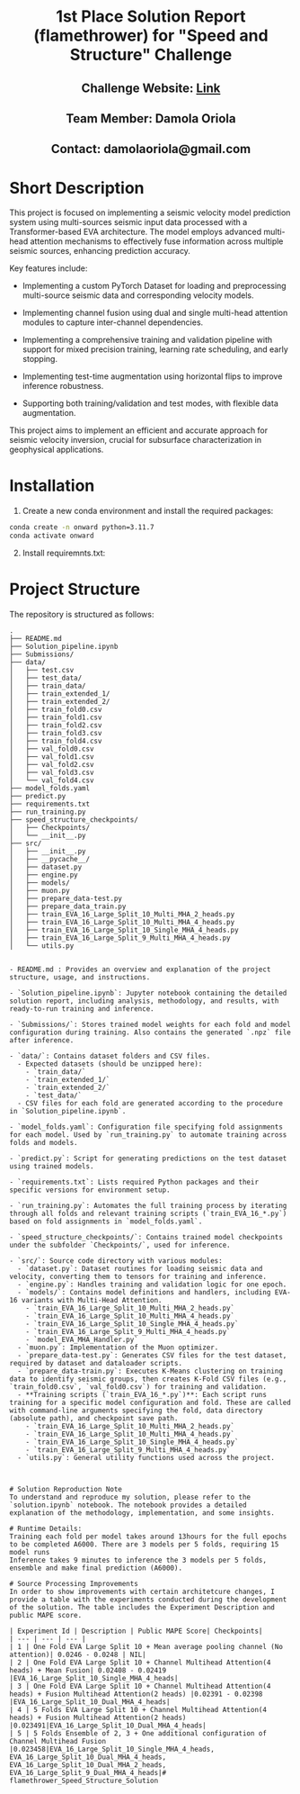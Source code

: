 <div align="center">
<h1>1st Place Solution Report (flamethrower) for "Speed and Structure" Challenge </h1>
<h2>Challenge Website: <a href="https://thinkonward.com/app/c/challenges/speed-and-structure">Link</a></h2>
<h2>Team Member: Damola Oriola</h2>
<h2>Contact: damolaoriola@gmail.com </h2>
</div>


# Short Description 
This project is focused on implementing a seismic velocity model prediction system using multi-sources seismic input data processed with a Transformer-based EVA architecture. The model employs advanced multi-head attention mechanisms to effectively fuse information across multiple seismic sources, enhancing prediction accuracy.

Key features include:

- Implementing a custom PyTorch Dataset for loading and preprocessing multi-source seismic data and corresponding velocity models.

- Implementing channel fusion using dual and single multi-head attention modules to capture inter-channel dependencies.

- Implementing a comprehensive training and validation pipeline with support for mixed precision training, learning rate scheduling, and early stopping.

- Implementing test-time augmentation using horizontal flips to improve inference robustness.

- Supporting both training/validation and test modes, with flexible data augmentation.

This project aims to implement an efficient and accurate approach for seismic velocity inversion, crucial for subsurface characterization in geophysical applications.

# Installation 
1. Create a new conda environment and install the required packages:
```bash
conda create -n onward python=3.11.7
conda activate onward

```
2. Install requiremnts.txt:

# Project Structure

The repository is structured as follows:

```text
.
├── README.md
├── Solution_pipeline.ipynb
├── Submissions/
├── data/
│   ├── test.csv
│   ├── test_data/
│   ├── train_data/
│   ├── train_extended_1/
│   ├── train_extended_2/
│   ├── train_fold0.csv
│   ├── train_fold1.csv
│   ├── train_fold2.csv
│   ├── train_fold3.csv
│   ├── train_fold4.csv
│   ├── val_fold0.csv
│   ├── val_fold1.csv
│   ├── val_fold2.csv
│   ├── val_fold3.csv
│   └── val_fold4.csv
├── model_folds.yaml
├── predict.py
├── requirements.txt
├── run_training.py
├── speed_structure_checkpoints/
│   ├── Checkpoints/
│   └── __init__.py
├── src/
│   ├── __init__.py
│   ├── __pycache__/
│   ├── dataset.py
│   ├── engine.py
│   ├── models/
│   ├── muon.py
│   ├── prepare_data-test.py
│   ├── prepare_data_train.py
│   ├── train_EVA_16_Large_Split_10_Multi_MHA_2_heads.py
│   ├── train_EVA_16_Large_Split_10_Multi_MHA_4_heads.py
│   ├── train_EVA_16_Large_Split_10_Single_MHA_4_heads.py
│   ├── train_EVA_16_Large_Split_9_Multi_MHA_4_heads.py
│   └── utils.py


- README.md : Provides an overview and explanation of the project structure, usage, and instructions.

- `Solution_pipeline.ipynb`: Jupyter notebook containing the detailed solution report, including analysis, methodology, and results, with ready-to-run training and inference.

- `Submissions/`: Stores trained model weights for each fold and model configuration during training. Also contains the generated `.npz` file after inference.

- `data/`: Contains dataset folders and CSV files.  
  - Expected datasets (should be unzipped here):  
    - `train_data/`  
    - `train_extended_1/`  
    - `train_extended_2/`  
    - `test_data/`  
  - CSV files for each fold are generated according to the procedure in `Solution_pipeline.ipynb`.

- `model_folds.yaml`: Configuration file specifying fold assignments for each model. Used by `run_training.py` to automate training across folds and models.

- `predict.py`: Script for generating predictions on the test dataset using trained models.

- `requirements.txt`: Lists required Python packages and their specific versions for environment setup.

- `run_training.py`: Automates the full training process by iterating through all folds and relevant training scripts (`train_EVA_16_*.py`) based on fold assignments in `model_folds.yaml`.

- `speed_structure_checkpoints/`: Contains trained model checkpoints under the subfolder `Checkpoints/`, used for inference.

- `src/`: Source code directory with various modules:  
  - `dataset.py`: Dataset routines for loading seismic data and velocity, converting them to tensors for training and inference.  
  - `engine.py`: Handles training and validation logic for one epoch.  
  - `models/`: Contains model definitions and handlers, including EVA-16 variants with Multi-Head Attention.  
    - `train_EVA_16_Large_Split_10_Multi_MHA_2_heads.py`  
    - `train_EVA_16_Large_Split_10_Multi_MHA_4_heads.py`  
    - `train_EVA_16_Large_Split_10_Single_MHA_4_heads.py`  
    - `train_EVA_16_Large_Split_9_Multi_MHA_4_heads.py`  
    - `model_EVA_MHA_Handler.py`  
  - `muon.py`: Implementation of the Muon optimizer.  
  - `prepare_data-test.py`: Generates CSV files for the test dataset, required by dataset and dataloader scripts.  
  - `prepare_data-train.py`: Executes K-Means clustering on training data to identify seismic groups, then creates K-Fold CSV files (e.g., `train_fold0.csv`, `val_fold0.csv`) for training and validation.  
  - **Training scripts (`train_EVA_16_*.py`)**: Each script runs training for a specific model configuration and fold. These are called with command-line arguments specifying the fold, data directory (absolute path), and checkpoint save path.  
    - `train_EVA_16_Large_Split_10_Multi_MHA_2_heads.py`  
    - `train_EVA_16_Large_Split_10_Multi_MHA_4_heads.py`  
    - `train_EVA_16_Large_Split_10_Single_MHA_4_heads.py`  
    - `train_EVA_16_Large_Split_9_Multi_MHA_4_heads.py`  
  - `utils.py`: General utility functions used across the project.



# Solution Reproduction Note
To understand and reproduce my solution, please refer to the `solution.ipynb` notebook. The notebook provides a detailed explanation of the methodology, implementation, and some insights.

# Runtime Details:
Training each fold per model takes around 13hours for the full epochs to be completed A6000. There are 3 models per 5 folds, requiring 15 model runs
Inference takes 9 minutes to inference the 3 models per 5 folds, ensemble and make final prediction (A6000).

# Source Processing Improvements
In order to show improvements with certain architetcure changes, I provide a table with the experiments conducted during the development of the solution. The table includes the Experiment Description and public MAPE score.

| Experiment Id | Description | Public MAPE Score| Checkpoints|
| --- | --- | --- |
| 1 | One Fold EVA Large Split 10 + Mean average pooling channel (No attention)| 0.0246 - 0.0248 | NIL|
| 2 | One Fold EVA Large Split 10 + Channel Multihead Attention(4 heads) + Mean Fusion| 0.02408 - 0.02419 |EVA_16_Large_Split_10_Single_MHA_4_heads|
| 3 | One Fold EVA Large Split 10 + Channel Multihead Attention(4 heads) + Fusion Multihead Attention(2 heads) |0.02391 - 0.02398 |EVA_16_Large_Split_10_Dual_MHA_4_heads|
| 4 | 5 Folds EVA Large Split 10 + Channel Multihead Attention(4 heads) + Fusion Multihead Attention(2 heads) |0.023491|EVA_16_Large_Split_10_Dual_MHA_4_heads|
| 5 | 5 Folds Ensemble of 2, 3 + One additional configuration of Channel Multihead Fusion |0.023458|EVA_16_Large_Split_10_Single_MHA_4_heads, EVA_16_Large_Split_10_Dual_MHA_4_heads, EVA_16_Large_Split_10_Dual_MHA_2_heads, EVA_16_Large_Split_9_Dual_MHA_4_heads|# flamethrower_Speed_Structure_Solution
